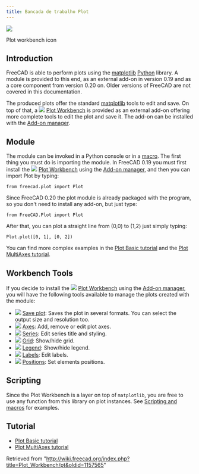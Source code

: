 ```yaml
---
title: Bancada de trabalho Plot
---
```


![](/images/Workbench_Plot.svg)

Plot workbench icon

## Introduction

FreeCAD is able to perform plots using the [matplotlib](https://matplotlib.org/) [Python](/Python "Python") library. A module is provided to this end, as an external add-on in version 0.19 and as a core component from version 0.20 on. Older versions of FreeCAD are not covered in this documentation.

The produced plots offer the standard [matplotlib](https://matplotlib.org/) tools to edit and save. On top of that, a ![](/images/Workbench_Plot.svg) [Plot Workbench](/Plot_Workbench "Plot Workbench") is provided as an external add-on offering more complete tools to edit the plot and save it. The add-on can be installed with the [Add-on manager](/Std_AddonMgr "Std AddonMgr").

## Module

The module can be invoked in a Python console or in a [macro](/Macros "Macros"). The first thing you must do is importing the module. In FreeCAD 0.19 you must first install the ![](/images/Workbench_Plot.svg) [Plot Workbench](/Plot_Workbench "Plot Workbench") using the [Add-on manager](/Std_AddonMgr "Std AddonMgr"), and then you can import Plot by typing:

```
from freecad.plot import Plot

```

Since FreeCAD 0.20 the plot module is already packaged with the program, so you don't need to install any add-on, but just type:

```
from FreeCAD.Plot import Plot

```

After that, you can plot a straight line from (0,0) to (1,2) just simply typing:

```
Plot.plot([0, 1], [0, 2])

```

You can find more complex examples in the [Plot Basic tutorial](/Plot_Basic_tutorial "Plot Basic tutorial") and the [Plot MultiAxes tutorial](/Plot_MultiAxes_tutorial "Plot MultiAxes tutorial").

## Workbench Tools

If you decide to install the ![](/images/Workbench_Plot.svg) [Plot Workbench](/Plot_Workbench "Plot Workbench") using the [Add-on manager](/Std_AddonMgr "Std AddonMgr"), you will have the following tools available to manage the plots created with the module:

- ![](/images/Plot_Save.svg) [Save plot](/Plot_Save "Plot Save"): Saves the plot in several formats. You can select the output size and resolution too.
- ![](/images/Plot_Axes.svg) [Axes](/Plot_Axes "Plot Axes"): Add, remove or edit plot axes.
- ![](/images/Plot_Series.svg) [Series](/Plot_Series "Plot Series"): Edit series title and styling.
- ![](/images/Plot_Grid.svg) [Grid](/Plot_Grid "Plot Grid"): Show/hide grid.
- ![](/images/Plot_Legend.svg) [Legend](/Plot_Legend "Plot Legend"): Show/hide legend.
- ![](/images/Plot_Labels.svg) [Labels](/Plot_Labels "Plot Labels"): Edit labels.
- ![](/images/Plot_Positions.svg) [Positions](/Plot_Positions "Plot Positions"): Set elements positions.

## Scripting

Since the Plot Workbench is a layer on top of `matplotlib`, you are free to use any function from this library on plot instances. See [Scripting and macros](/Scripting_and_macros "Scripting and macros") for examples.

## Tutorial

- [Plot Basic tutorial](/Plot_Basic_tutorial "Plot Basic tutorial")
- [Plot MultiAxes tutorial](/Plot_MultiAxes_tutorial "Plot MultiAxes tutorial")

Retrieved from "<http://wiki.freecad.org/index.php?title=Plot_Workbench/pt&oldid=1157565>"
